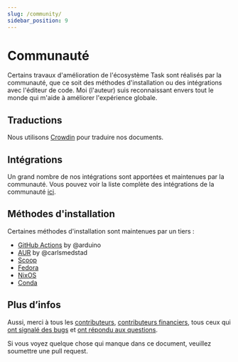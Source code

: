 ```yaml
---
slug: /community/
sidebar_position: 9
---
```


# Communauté

Certains travaux d'amélioration de l'écosystème Task sont réalisés par la communauté, que ce soit des méthodes d'installation ou des intégrations avec l'éditeur de code. Moi (l'auteur) suis reconnaissant envers tout le monde qui m'aide à améliorer l'expérience globale.

## Traductions

Nous utilisons [Crowdin](https://crowdin.com/project/taskfile) pour traduire nos documents.

## Intégrations

Un grand nombre de nos intégrations sont apportées et maintenues par la communauté. Vous pouvez voir la liste complète des intégrations de la communauté [ici](/integrations#community-integrations).

## Méthodes d'installation

Certaines méthodes d'installation sont maintenues par un tiers :

- [GitHub Actions](https://github.com/arduino/setup-task) by @arduino
- [AUR](https://aur.archlinux.org/packages/go-task-bin) by @carlsmedstad
- [Scoop](https://github.com/ScoopInstaller/Main/blob/master/bucket/task.json)
- [Fedora](https://packages.fedoraproject.org/pkgs/golang-github-task/go-task/)
- [NixOS](https://github.com/NixOS/nixpkgs/blob/master/pkgs/development/tools/go-task/default.nix)
- [Conda](https://github.com/conda-forge/go-task-feedstock/)

## Plus d’infos

Aussi, merci à tous les [contributeurs](https://github.com/saturn4er/task/graphs/contributors), [contributeurs financiers](https://opencollective.com/task), tous ceux qui [ont signalé des bugs](https://github.com/saturn4er/task/issues?q=is%3Aissue) et [ont répondu aux questions](https://github.com/saturn4er/task/discussions).

Si vous voyez quelque chose qui manque dans ce document, veuillez soumettre une pull request.
